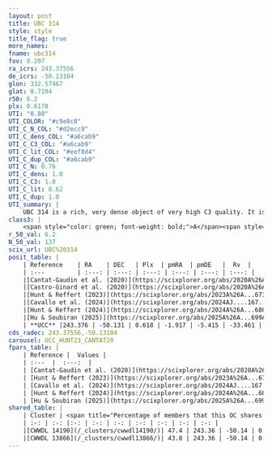 ```yaml
---
layout: post
title: UBC 314
style: style
title_flag: true
more_names: 
fname: ubc314
fov: 0.207
ra_icrs: 243.37556
de_icrs: -50.13104
glon: 332.57467
glat: 0.7194
r50: 6.2
plx: 0.6178
UTI: "0.80"
UTI_COLOR: "#c9e8c8"
UTI_C_N_COL: "#d2ecc9"
UTI_C_dens_COL: "#a6cab9"
UTI_C_C3_COL: "#a6cab9"
UTI_C_lit_COL: "#eef8d4"
UTI_C_dup_COL: "#a6cab9"
UTI_C_N: 0.76
UTI_C_dens: 1.0
UTI_C_C3: 1.0
UTI_C_lit: 0.62
UTI_C_dup: 1.0
UTI_summary: |
    UBC 314 is a rich, very dense object of very high C3 quality. It is moderately studied in the literature. This object shares a moderate percentage of members with 2 later reported entries.
class3: |
    <span style="color: green; font-weight: bold;">A</span><span style="color: green; font-weight: bold;">A</span>
r_50_val: 6.2
N_50_val: 137
scix_url: UBC%20314
posit_table: |
    | Reference    | RA    | DEC   | Plx  | pmRA  | pmDE   |  Rv  |
    | :---         | :---: | :---: | :---: | :---: | :---: | :---: |
    |[Cantat-Gaudin et al. (2020)](https://scixplorer.org/abs/2020A%26A...640A...1C) | 243.386 | -50.128 | 0.597 | -1.897 | -5.401 | -- |
    |[Castro-Ginard et al. (2020)](https://scixplorer.org/abs/2020A%26A...635A..45C) | 243.421 | -50.126 | 0.602 | -1.878 | -5.394 | -- |
    |[Hunt & Reffert (2023)](https://scixplorer.org/abs/2023A%26A...673A.114H) | 243.367 | -50.128 | 0.614 | -1.919 | -5.375 | -32.354 |
    |[Cavallo et al. (2024)](https://scixplorer.org/abs/2024AJ....167...12C) | 243.389 | -50.147 | 0.617 | -- | -- | -- |
    |[Hunt & Reffert (2024)](https://scixplorer.org/abs/2024A%26A...686A..42H) | 243.367 | -50.128 | 0.614 | -1.919 | -5.375 | -32.354 |
    |[Hu & Soubiran (2025)](https://scixplorer.org/abs/2025A%26A...699A.246H) | 243.389 | -50.147 | -- | -- | -- | -- |
    | **UCC** |243.376 | -50.131 | 0.618 | -1.917 | -5.415 | -33.461 | 
cds_radec: 243.37556,-50.13104
carousel: UCC_HUNT23_CANTAT20
fpars_table: |
    | Reference |  Values |
    | :---  |  :---:  |
    | [Cantat-Gaudin et al. (2020)](https://scixplorer.org/abs/2020A%26A...640A...1C) | `AVNN=1.79, DMNN=11.08, AgeNN=9.49` |
    | [Hunt & Reffert (2023)](https://scixplorer.org/abs/2023A%26A...673A.114H) | `AV50=2.382, diffAV50=1.881, MOD50=10.923, logAge50=8.881` |
    | [Cavallo et al. (2024)](https://scixplorer.org/abs/2024AJ....167...12C) | `AV50=2.48, dMod50=10.58, logAge50=9.15, [Fe/H]50=-0.09` |
    | [Hunt & Reffert (2024)](https://scixplorer.org/abs/2024A%26A...686A..42H) | `MassJ=999.984` |
    | [Hu & Soubiran (2025)](https://scixplorer.org/abs/2025A%26A...699A.246H) | `MA22=-0.19, MA23f=-0.09, MA23g=0.08, MZ23=-0.21, MK24=-0.07, MF24=-0.3` |
shared_table: |
    | Cluster | <span title="Percentage of members that this OC shares with the ones listed">%</span>   | RA   | DEC   | Plx   | pmRA  | pmDE  | Rv | UTI |
    | :-: | :-: |:-: | :-: | :-: | :-: | :-: | :-: | :-: |
    |[CWWDL 14190](/_clusters/cwwdl14190/)| 47.4 | 243.36 | -50.14 | 0.63 | -1.92 | -5.42 | -33.54 |0.0 |
    |[CWWDL 13866](/_clusters/cwwdl13866/)| 43.8 | 243.36 | -50.14 | 0.62 | -1.93 | -5.42 | -33.52 |0.0 |
---
```


